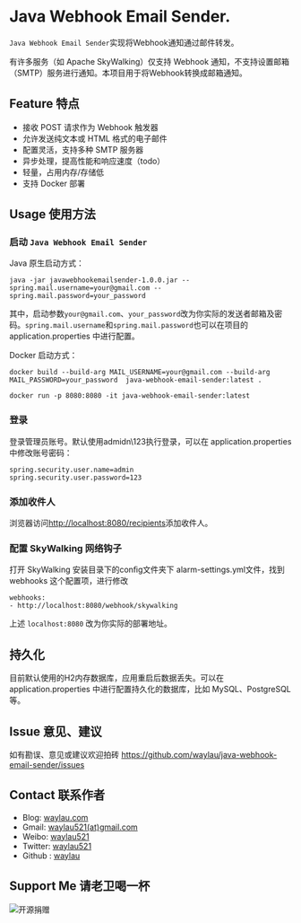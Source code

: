 # Java Webhook Email Sender. 

`Java Webhook Email Sender`实现将Webhook通知通过邮件转发。

有许多服务（如 Apache SkyWalking）仅支持 Webhook 通知，不支持设置邮箱（SMTP）服务进行通知。本项目用于将Webhook转换成邮箱通知。

## Feature 特点

* 接收 POST 请求作为 Webhook 触发器
* 允许发送纯文本或 HTML 格式的电子邮件
* 配置灵活，支持多种 SMTP 服务器
* 异步处理，提高性能和响应速度（todo）
* 轻量，占用内存/存储低
* 支持 Docker 部署

## Usage 使用方法


### 启动 `Java Webhook Email Sender`

Java 原生启动方式：

```
java -jar javawebhookemailsender-1.0.0.jar --spring.mail.username=your@gmail.com --spring.mail.password=your_password
```

其中，启动参数`your@gmail.com`、`your_password`改为你实际的发送者邮箱及密码。`spring.mail.username`和`spring.mail.password`也可以在项目的 application.properties 中进行配置。


Docker 启动方式：


```
docker build --build-arg MAIL_USERNAME=your@gmail.com --build-arg MAIL_PASSWORD=your_password  java-webhook-email-sender:latest .

docker run -p 8080:8080 -it java-webhook-email-sender:latest
```

### 登录


登录管理员账号。默认使用admidn\123执行登录，可以在 application.properties 中修改账号密码：

```
spring.security.user.name=admin
spring.security.user.password=123
```

### 添加收件人


浏览器访问<http://localhost:8080/recipients>添加收件人。

### 配置 SkyWalking 网络钩子

打开 SkyWalking 安装目录下的conﬁg文件夹下 alarm-settings.yml文件，找到 webhooks 这个配置项，进行修改

```
webhooks:
- http://localhost:8080/webhook/skywalking
```

上述 `localhost:8080` 改为你实际的部署地址。


## 持久化

目前默认使用的H2内存数据库，应用重启后数据丢失。可以在 application.properties 中进行配置持久化的数据库，比如 MySQL、PostgreSQL 等。



## Issue 意见、建议

如有勘误、意见或建议欢迎拍砖 <https://github.com/waylau/java-webhook-email-sender/issues>

## Contact 联系作者

* Blog: [waylau.com](http://waylau.com)
* Gmail: [waylau521(at)gmail.com](mailto:waylau521@gmail.com)
* Weibo: [waylau521](http://weibo.com/waylau521)
* Twitter: [waylau521](https://twitter.com/waylau521)
* Github : [waylau](https://github.com/waylau)


## Support Me 请老卫喝一杯

![开源捐赠](https://waylau.com/images/showmethemoney-sm.jpg)
